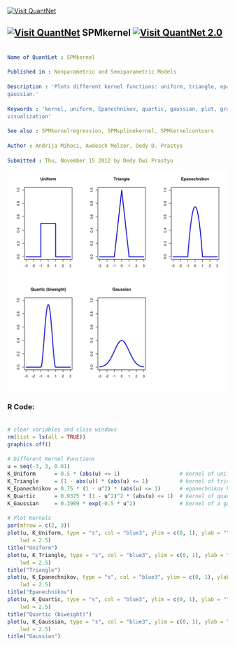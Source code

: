 
[<img src="https://github.com/QuantLet/Styleguide-and-FAQ/blob/master/pictures/banner.png" width="888" alt="Visit QuantNet">](http://quantlet.de/)

## [<img src="https://github.com/QuantLet/Styleguide-and-FAQ/blob/master/pictures/qloqo.png" alt="Visit QuantNet">](http://quantlet.de/) **SPMkernel** [<img src="https://github.com/QuantLet/Styleguide-and-FAQ/blob/master/pictures/QN2.png" width="60" alt="Visit QuantNet 2.0">](http://quantlet.de/)

```yaml

Name of QuantLet : SPMkernel

Published in : Nonparametric and Semiparametric Models

Description : 'Plots different kernel functions: uniform, triangle, epanechnikov, quartic,
gaussian.'

Keywords : 'kernel, uniform, Epanechnikov, quartic, gaussian, plot, graphical representation, data
visualization'

See also : SPMkernelregression, SPMsplinekernel, SPMkernelcontours

Author : Andrija Mihoci, Awdesch Melzer, Dedy D. Prastyo

Submitted : Thu, November 15 2012 by Dedy Dwi Prastyo

```

![Picture1](SPMkernel-1.png)


### R Code:
```r

# clear variables and close windows
rm(list = ls(all = TRUE))
graphics.off()

# Different Kernel Functions
u = seq(-3, 3, 0.01)
K_Uniform      = 0.5 * (abs(u) <= 1)                   # kernel of uniform distribution
K_Triangle     = (1 - abs(u)) * (abs(u) <= 1)          # kernel of triangle distribution
K_Epanechnikov = 0.75 * (1 - u^2) * (abs(u) <= 1)      # epanechnikov kernel
K_Quartic      = 0.9375 * (1 - u^2)^2 * (abs(u) <= 1)  # kernel of quadratic biweighted distribution
K_Gaussian     = 0.3989 * exp(-0.5 * u^2)              # kernel of a gaussian distribution

# Plot Kernels
par(mfrow = c(2, 3))
plot(u, K_Uniform, type = "s", col = "blue3", ylim = c(0, 1), ylab = "", xlab = "", 
    lwd = 2.5)
title("Uniform")
plot(u, K_Triangle, type = "s", col = "blue3", ylim = c(0, 1), ylab = "", xlab = "", 
    lwd = 2.5)
title("Triangle")
plot(u, K_Epanechnikov, type = "s", col = "blue3", ylim = c(0, 1), ylab = "", xlab = "", 
    lwd = 2.5)
title("Epanechnikov")
plot(u, K_Quartic, type = "s", col = "blue3", ylim = c(0, 1), ylab = "", xlab = "", 
    lwd = 2.5)
title("Quartic (biweight)")
plot(u, K_Gaussian, type = "s", col = "blue3", ylim = c(0, 1), ylab = "", xlab = "", 
    lwd = 2.5)
title("Gaussian")


```
